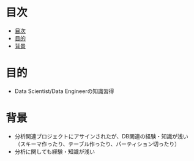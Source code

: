 # 目次
- [目次](#目次)
- [目的](#目的)
- [背景](#背景)
# 目的
- Data Scientist/Data Engineerの知識習得
# 背景
- 分析関連プロジェクトにアサインされたが、DB関連の経験・知識が浅い（スキーマ作ったり、テーブル作ったり、パーティション切ったり）
- 分析に関しても経験・知識が浅い